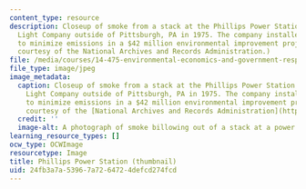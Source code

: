 ```yaml
---
content_type: resource
description: Closeup of smoke from a stack at the Phillips Power Station of the Duquesne
  Light Company outside of Pittsburgh, PA in 1975. The company installed wet scrubbers
  to minimize emissions in a $42 million environmental improvement project. (Image
  courtesy of the National Archives and Records Administration.)
file: /media/courses/14-475-environmental-economics-and-government-responses-to-market-failure-spring-2005/24fb3a7a53967a7264724defcd274fcd_14-475s05-th.jpg
file_type: image/jpeg
image_metadata:
  caption: Closeup of smoke from a stack at the Phillips Power Station of the Duquesne
    Light Company outside of Pittsburgh, PA in 1975. The company installed wet scrubbers
    to minimize emissions in a $42 million environmental improvement project. (Image
    courtesy of the [National Archives and Records Administration](http://www.archives.gov/).)
  credit: ''
  image-alt: A photograph of smoke billowing out of a stack at a power station.
learning_resource_types: []
ocw_type: OCWImage
resourcetype: Image
title: Phillips Power Station (thumbnail)
uid: 24fb3a7a-5396-7a72-6472-4defcd274fcd
---
```


